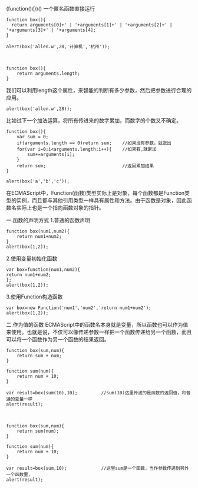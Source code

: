 (function(){})() 一个匿名函数直接运行
<br />

    function box(){
      return arguments[0]+' | '+arguments[1]+' | '+arguments[2]+' | '+arguments[3]+' | '+arguments[4];
    }
    
    alert(box('allen.w',28,'计算机','杭州'));

<br />

    function box(){
    	return arguments.length;
    }

我们可以利用length这个属性，来智能的判断有多少参数，然后把参数进行合理的应用。

    alert(box('allen.w',28));

比如试下一个加法运算，将所有传进来的数字累加，而数字的个数又不确定。

    function box(){
    	var sum = 0;
    	if(arguments.length == 0)return sum;	//如果没有参数，就退出
    	for(var i=0;i<arguments.length;i++){	//如果有,就累加	
    		sum+=arguments[i];
    	}
    	return sum;								//返回累加结果
    }
    
    alert(box('a','b','c'));

在ECMAScript中，Function(函数)类型实际上是对象，每个函数都是Function类型的实例，而且都与其他引用类型一样具有属性和方法。由于函数是对象，因此函数名实际上也是一个指向函数对象的指针。

一.函数的声明方式
1.普通的函数声明

    function box(num1,num2){
        return num1+num2;
    }
    alert(box(1,2));

2.使用变量初始化函数

    var box=function(num1,num2){
    return num1+num2;
    };
    alert(box(1,2));

3.使用Function构造函数

    var box=new Function('num1','num2','return num1+num2');
    alert(box(1,2));

二.作为值的函数
ECMAScript中的函数名本身就是变量，所以函数也可以作为值来使用。也就是说，不仅可以像传递参数一样把一个函数传递给另一个函数，而且可以将一个函数作为另一个函数的结果返回。

    function box(sum,num){
    	return sum + num;
    }
    
    function sum(num){
    	return num + 10;
    }
    
    var result=box(sum(10),10);			//sum(10)这里传递的是函数的返回值，和普通的变量一样
    alert(result);

<br />

    function box(sum,num){
    	return sum(num);
    }
    
    function sum(num){
    	return num + 10;
    }
    
    var result=box(sum,10);				//这里sum是一个函数，当作参数传递到另外一个函数里，
    alert(result);
